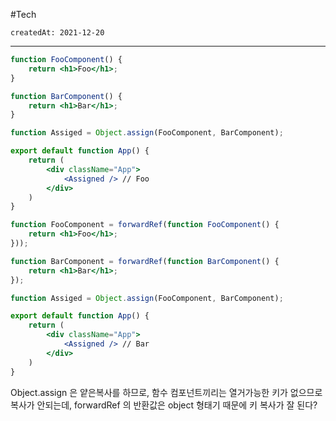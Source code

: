 #Tech

```info
createdAt: 2021-12-20
```

---

```jsx
function FooComponent() {
	return <h1>Foo</h1>;
}

function BarComponent() {
	return <h1>Bar</h1>;
}

function Assiged = Object.assign(FooComponent, BarComponent);

export default function App() {
	return (
		<div className="App">
			<Assigned /> // Foo
		</div>
	)
}
```

```jsx
function FooComponent = forwardRef(function FooComponent() {
	return <h1>Foo</h1>;
}));

function BarComponent = forwardRef(function BarComponent() {
	return <h1>Bar</h1>;
});

function Assiged = Object.assign(FooComponent, BarComponent);

export default function App() {
	return (
		<div className="App">
			<Assigned /> // Bar
		</div>
	)
}
```

Object.assign 은 얕은복사를 하므로, 함수 컴포넌트끼리는 열거가능한 키가 없으므로 복사가 안되는데, forwardRef 의 반환값은 object 형태기 때문에 키 복사가 잘 된다?
